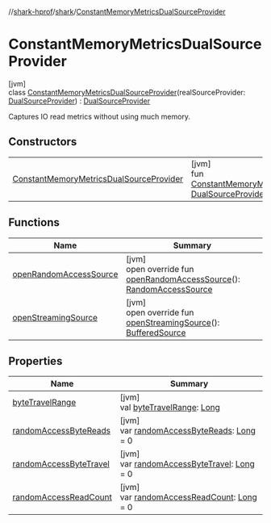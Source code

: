 //[shark-hprof](../../../index.md)/[shark](../index.md)/[ConstantMemoryMetricsDualSourceProvider](index.md)

# ConstantMemoryMetricsDualSourceProvider

[jvm]\
class [ConstantMemoryMetricsDualSourceProvider](index.md)(realSourceProvider: [DualSourceProvider](../-dual-source-provider/index.md)) : [DualSourceProvider](../-dual-source-provider/index.md)

Captures IO read metrics without using much memory.

## Constructors

| | |
|---|---|
| [ConstantMemoryMetricsDualSourceProvider](-constant-memory-metrics-dual-source-provider.md) | [jvm]<br>fun [ConstantMemoryMetricsDualSourceProvider](-constant-memory-metrics-dual-source-provider.md)(realSourceProvider: [DualSourceProvider](../-dual-source-provider/index.md)) |

## Functions

| Name | Summary |
|---|---|
| [openRandomAccessSource](open-random-access-source.md) | [jvm]<br>open override fun [openRandomAccessSource](open-random-access-source.md)(): [RandomAccessSource](../-random-access-source/index.md) |
| [openStreamingSource](open-streaming-source.md) | [jvm]<br>open override fun [openStreamingSource](open-streaming-source.md)(): [BufferedSource](https://square.github.io/okio/2.x/okio/okio/-buffered-source/index.html) |

## Properties

| Name | Summary |
|---|---|
| [byteTravelRange](byte-travel-range.md) | [jvm]<br>val [byteTravelRange](byte-travel-range.md): [Long](https://kotlinlang.org/api/latest/jvm/stdlib/kotlin/-long/index.html) |
| [randomAccessByteReads](random-access-byte-reads.md) | [jvm]<br>var [randomAccessByteReads](random-access-byte-reads.md): [Long](https://kotlinlang.org/api/latest/jvm/stdlib/kotlin/-long/index.html) = 0 |
| [randomAccessByteTravel](random-access-byte-travel.md) | [jvm]<br>var [randomAccessByteTravel](random-access-byte-travel.md): [Long](https://kotlinlang.org/api/latest/jvm/stdlib/kotlin/-long/index.html) = 0 |
| [randomAccessReadCount](random-access-read-count.md) | [jvm]<br>var [randomAccessReadCount](random-access-read-count.md): [Long](https://kotlinlang.org/api/latest/jvm/stdlib/kotlin/-long/index.html) = 0 |
